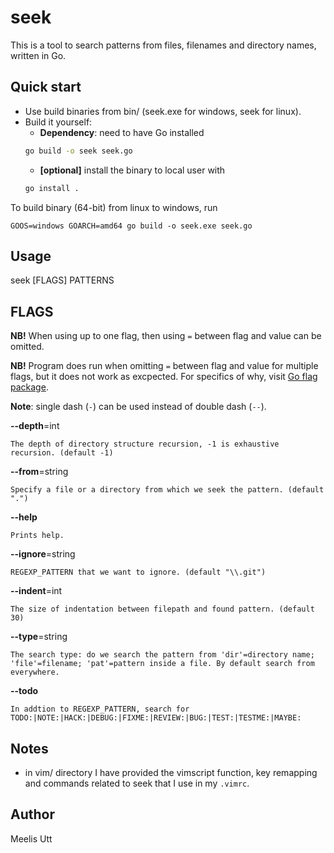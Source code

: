 # seek

This is a tool to search patterns from files, filenames and directory names, written in Go.

## Quick start

* Use build binaries from bin/ (seek.exe for windows, seek for linux).
* Build it yourself:
  * **Dependency**: need to have Go installed
  ```sh
  go build -o seek seek.go
  ```
  * **[optional]** install the binary to local user with
  ```sh
  go install .
  ```

To build binary (64-bit) from linux to windows, run

```console
GOOS=windows GOARCH=amd64 go build -o seek.exe seek.go
```

## Usage

seek \[FLAGS\] PATTERNS

## FLAGS

**NB!** When using up to one flag, then using `=` between flag and value can be omitted.

**NB!** Program does run when omitting `=` between flag and value for multiple flags, but it does not work as excpected.
For specifics of why, visit [Go flag package](https://pkg.go.dev/flag).

**Note**: single dash (`-`) can be used instead of double dash (`--`).

**--depth**=int
```
The depth of directory structure recursion, -1 is exhaustive recursion. (default -1)
```
**--from**=string
```
Specify a file or a directory from which we seek the pattern. (default ".")
```
**--help**
```
Prints help.
```
**--ignore**=string
```
REGEXP_PATTERN that we want to ignore. (default "\\.git")
```
**--indent**=int
```
The size of indentation between filepath and found pattern. (default 30)
```
**--type**=string
```
The search type: do we search the pattern from 'dir'=directory name; 'file'=filename; 'pat'=pattern inside a file. By default search from everywhere.
```
**--todo**
```
In addtion to REGEXP_PATTERN, search for TODO:|NOTE:|HACK:|DEBUG:|FIXME:|REVIEW:|BUG:|TEST:|TESTME:|MAYBE:
```

## Notes

* in vim/ directory I have provided the vimscript function, key remapping and commands related to seek that I use in my `.vimrc`.

## Author

Meelis Utt

